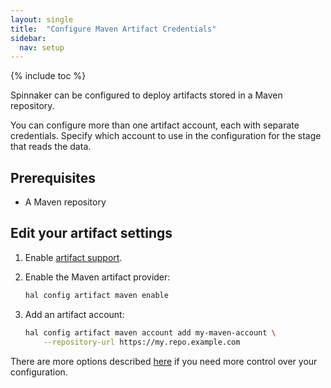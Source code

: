 ```yaml
---
layout: single
title:  "Configure Maven Artifact Credentials"
sidebar:
  nav: setup
---
```


{% include toc %}

Spinnaker can be configured to deploy artifacts stored in a Maven repository.

You can configure more than one artifact account, each with separate
credentials. Specify which account to use in the configuration for the stage
that reads the data.

## Prerequisites

* A Maven repository

## Edit your artifact settings

1. Enable [artifact support](/reference/artifacts-with-artifactsrewrite//#enabling-artifact-support).

1. Enable the Maven artifact provider:

   ```bash
   hal config artifact maven enable
   ```

1. Add an artifact account:

   ```bash
   hal config artifact maven account add my-maven-account \
       --repository-url https://my.repo.example.com
   ```

There are more options described
[here](/reference/halyard/commands#hal-config-artifact-maven-account-edit)
if you need more control over your configuration.
